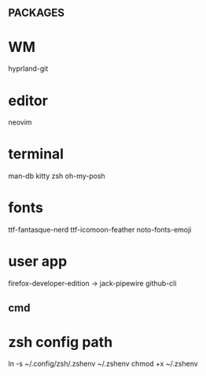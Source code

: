 ## PACKAGES
# WM
hyprland-git

# editor
neovim

# terminal
man-db
kitty
zsh
oh-my-posh

# fonts
ttf-fantasque-nerd
ttf-icomoon-feather
noto-fonts-emoji

# user app
firefox-developer-edition -> jack-pipewire
github-cli


## cmd
# zsh config path
ln -s ~/.config/zsh/.zshenv ~/.zshenv
chmod +x ~/.zshenv
